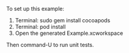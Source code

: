 To set up this example:

1. Terminal: sudo gem install cocoapods
2. Terminal: pod install
3. Open the generated Example.xcworkspace

Then command-U to run unit tests.
